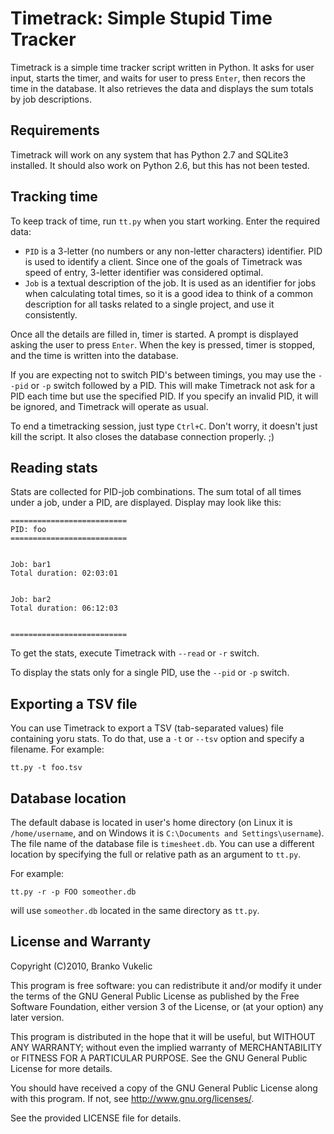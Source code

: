 Timetrack: Simple Stupid Time Tracker
=====================================

Timetrack is a simple time tracker script written in Python. It asks for user
input, starts the timer, and waits for user to press ``Enter``, then recors 
the time in the database. It also retrieves the data and displays the sum
totals by job descriptions.

Requirements
------------

Timetrack will work on any system that has Python 2.7 and SQLite3 installed. It
should also work on Python 2.6, but this has not been tested.

Tracking time
-------------

To keep track of time, run ``tt.py`` when you start working. Enter the required
data:

* ``PID`` is a 3-letter (no numbers or any non-letter characters) identifier.
  PID is used to identify a client. Since one of the goals of Timetrack was
  speed of entry, 3-letter identifier was considered optimal.
* ``Job`` is a textual description of the job. It is used as an identifier for
  jobs when calculating total times, so it is a good idea to think of a common
  description for all tasks related to a single project, and use it
  consistently.

Once all the details are filled in, timer is started. A prompt is displayed 
asking the user to press ``Enter``. When the key is pressed, timer is stopped,
and the time is written into the database.

If you are expecting not to switch PID's between timings, you may use the
``--pid`` or ``-p`` switch followed by a PID. This will make Timetrack not ask
for a PID each time but use the specified PID. If you specify an invalid PID,
it will be ignored, and Timetrack will operate as usual.

To end a timetracking session, just type ``Ctrl+C``. Don't worry, it doesn't
just kill the script. It also closes the database connection properly. ;)

Reading stats
-------------

Stats are collected for PID-job combinations. The sum total of all times under
a job, under a PID, are displayed. Display may look like this:

    ==========================
    PID: foo
    ==========================
    
    
    Job: bar1
    Total duration: 02:03:01
    
    
    Job: bar2
    Total duration: 06:12:03
    
    
    ==========================

To get the stats, execute Timetrack with ``--read`` or ``-r`` switch.

To display the stats only for a single PID, use the ``--pid`` or ``-p`` switch.

Exporting a TSV file
--------------------

You can use Timetrack to export a TSV (tab-separated values) file containing
yoru stats. To do that, use a ``-t`` or ``--tsv`` option and specify a
filename. For example:

    tt.py -t foo.tsv

Database location
-----------------

The default dabase is located in user's home directory (on Linux it is
``/home/username``, and on Windows it is ``C:\Documents and Settings\username``). 
The file name of the database file is ``timesheet.db``. You can use a different
location by specifying the full or relative path as an argument to ``tt.py``.

For example:

    tt.py -r -p FOO someother.db

will use ``someother.db`` located in the same directory as ``tt.py``.

License and Warranty
--------------------
    
Copyright (C)2010, Branko Vukelic

This program is free software: you can redistribute it and/or modify
it under the terms of the GNU General Public License as published by
the Free Software Foundation, either version 3 of the License, or
(at your option) any later version.

This program is distributed in the hope that it will be useful,
but WITHOUT ANY WARRANTY; without even the implied warranty of
MERCHANTABILITY or FITNESS FOR A PARTICULAR PURPOSE.  See the
GNU General Public License for more details.

You should have received a copy of the GNU General Public License
along with this program.  If not, see http://www.gnu.org/licenses/. 

See the provided LICENSE file for details.
